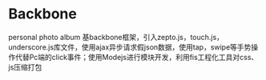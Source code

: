 # Backbone
personal photo album
基backbone框架，引入zepto.js，touch.js，underscore.js库文件，使用ajax异步请求假json数据，使用tap，swipe等手势操作代替Pc端的click事件；使用Modejs进行模块开发，利用fis工程化工具对css、js压缩打包
